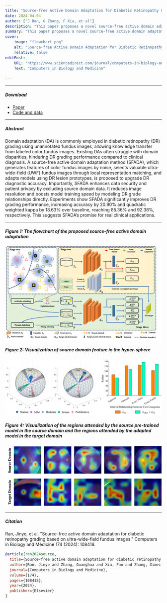 ```yaml
---
title: "Source-free Active Domain Adaptation for Diabetic Retinopathy Grading Based on Ultra-wide-field Fundus Images" 
date: 2024-04-04
author: ["J Ran, G Zhang, F Xia, et al"]
description: "This paper proposes a novel source-free active domain adaptation approach, achieving state-of-the-art performance in addressing real-world domain adaptation challenges in medical imaging. Published in Computers in Biology and Medicine, 2024." 
summary: "This paper proposes a novel source-free active domain adaptation approach, achieving state-of-the-art performance in addressing real-world domain adaptation challenges in medical imaging. Published in Computers in Biology and Medicine, 2024."
cover:
    image: "flowchart.png"
    alt: "Source-free Active Domain Adaptation for Diabetic Retinopathy Grading Based on Ultra-wide-field Fundus Images"
    relative: false
editPost:
    URL: "https://www.sciencedirect.com/journal/computers-in-biology-and-medicine"
    Text: "Computers in Biology and Medicine"

---
```


---

##### Download

+ [Paper](paper.pdf)
+ [Code and data](https://github.com/JinyeRAN/SFADA)

---

##### Abstract

Domain adaptation (DA) is commonly employed in diabetic retinopathy (DR) grading using unannotated fundus images, allowing knowledge transfer from labeled color fundus images. Existing DAs often struggle with domain disparities, hindering DR grading performance compared to clinical diagnosis. A source-free active domain adaptation method (SFADA), which generates features of color fundus images by noise, selects valuable ultra- wide-field (UWF) fundus images through local representation matching, and adapts models using DR lesion prototypes, is proposed to upgrade DR diagnostic accuracy. Importantly, SFADA enhances data security and patient privacy by excluding source domain data. It reduces image resolution and boosts model training speed by modeling DR grade relationships directly. Experiments show SFADA significantly improves DR grading performance, increasing accuracy by 20.90% and quadratic weighted kappa by 18.63% over baseline, reaching 85.36% and 92.38%, respectively. This suggests SFADA’s promise for real clinical applications.

---

##### Figure 1: The flowchart of the proposed source-free active domain adaptation

![](flowchart.png)

##### Figure 2: Visualization of source domain feature in the hyper-sphere

![](SP.png)

##### Figure 4: Visualization of the regions attended by the source pre-trained model in the source domain and the regions attended by the adapted model in the target domain

![](LCC.png)

---

##### Citation

Ran, Jinye, et al. "Source-free active domain adaptation for diabetic retinopathy grading based on ultra-wide-field fundus images." Computers in Biology and Medicine 174 (2024): 108418.

```BibTeX
@article{ran2024source,
  title={Source-free active domain adaptation for diabetic retinopathy grading based on ultra-wide-field fundus images},
  author={Ran, Jinye and Zhang, Guanghua and Xia, Fan and Zhang, Ximei and Xie, Juan and Zhang, Hao},
  journal={Computers in Biology and Medicine},
  volume={174},
  pages={108418},
  year={2024},
  publisher={Elsevier}
}
```